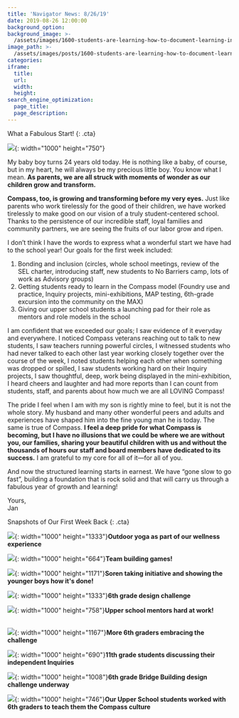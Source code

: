 ```yaml
---
title: 'Navigator News: 8/26/19'
date: 2019-08-26 12:00:00
background_option:
background_image: >-
  /assets/images/1600-students-are-learning-how-to-document-learning-in-foundry-by-working-with-teachers-on-a-mini-ventures-called-an--inquiry-.png
image_path: >-
  /assets/images/posts/1600-students-are-learning-how-to-document-learning-in-foundry-by-working-with-teachers-on-a-mini-ventures-called-an--inquiry-.png
categories:
iframe:
  title:
  url:
  width:
  height:
search_engine_optimization:
  page_title:
  page_description:
---
```


What a Fabulous Start\!
{: .cta}

![](/assets/images/andrea-delorey-no-barriers-and-pamela-helped-students-understand-our-partnership.png){: width="1000" height="750"}

My baby boy turns 24 years old today. He is nothing like a baby, of course, but in my heart, he will always be my precious little boy. You know what I mean.&nbsp;**As parents, we are all struck with moments of wonder as our children grow and transform.&nbsp;**

**Compass, too, is growing and transforming before my very eyes.**&nbsp;Just like parents who work tirelessly for the good of their children, we have worked tirelessly to make good on our vision of a truly student-centered school. Thanks to the persistence of our incredible staff, loyal families and community partners, we are seeing the fruits of our labor grow and ripen.&nbsp;

I don’t think I have the words to express what a wonderful start we have had to the school year\! Our goals for the first week included:

1. Bonding and inclusion (circles, whole school meetings, review of the SEL charter, introducing staff, new students to No Barriers camp, lots of work as Advisory groups)
2. Getting students ready to learn in the Compass model (Foundry use and practice, Inquiry projects, mini-exhibitions, MAP testing, 6th-grade excursion into the community on the MAX)
3. Giving our upper school students a launching pad for their role as mentors and role models in the school

I am confident that we exceeded our goals; I saw evidence of it everyday and everywhere. I noticed Compass veterans reaching out to talk to new students, I saw teachers running powerful circles, I witnessed students who had never talked to each other last year working closely together over the course of the week, I noted students helping each other when something was dropped or spilled, I saw students working hard on their Inquiry projects, I saw thoughtful, deep, work being displayed in the mini-exhibition, I heard cheers and laughter and had more reports than I can count from students, staff, and parents about how much we are all LOVING Compass\!&nbsp;

The pride I feel when I am with my son is rightly mine to feel, but it is not the whole story. My husband and many other wonderful peers and adults and experiences have shaped him into the fine young man he is today. The same is true of Compass.&nbsp;**I feel a deep pride for what Compass is becoming, but I have no illusions that we could be where we are without you, our families, sharing your beautiful children with us and without the thousands of hours our staff and board members have dedicated to its success.**&nbsp;I am grateful to my core for all of it—for all of you.

And now the structured learning starts in earnest. We have “gone slow to go fast”, building a foundation that is rock solid and that will carry us through a fabulous year of growth and learning\!

Yours,<br>Jan

Snapshots of Our First Week Back
{: .cta}

![](/assets/images/yoga-as-part-of-our-wellness-experience.png){: width="1000" height="1333"}**Outdoor yoga as part of our wellness experience**

![](/assets/images/team-building-games-as-part-of-wellness-this-week.png){: width="1000" height="664"}**Team building games\!**

![](/assets/images/soren-taking-initiative-to-help-out-and-show-the-younger-boys-how-it-s-done.png){: width="1000" height="1171"}**Soren taking initiative and showing the younger boys how it's done\!**

![](/assets/images/6th-grade-design-challenge1.png){: width="1000" height="1333"}**6th grade design challenge**

![](/assets/images/upper-school-mentors-hard-at-work.png){: width="1000" height="758"}**Upper school mentors hard at work\!**

<br>![](/assets/images/6th-grade-design-challenge.png){: width="1000" height="1167"}**More 6th graders embracing the challenge**

![](/assets/images/11th-grade-students-discussing-their-independent-inquiries.png){: width="1000" height="690"}**11th grade students discussing their independent Inquiries**

![](/assets/images/6th-grade-design-challenge-1.png){: width="1000" height="1008"}**6th grade Bridge Building design challenge underway**

![](/assets/images/our-upper-school-students-worked-with-the-6th-graders-to-teach-them-the-compass-culture.png){: width="1000" height="746"}**Our Upper School students worked with 6th graders to teach them the Compass culture**